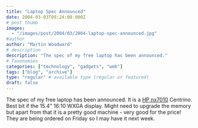 ```yaml
---
title: "Laptop Spec Announced"
date: 2004-03-03T09:24:00.000Z
# post thumb
images:
  - "/images/post/2004/03/2004-laptop-spec-announced.jpg"
#author
author: "Martin Woodward"
# description
description: "The spec of my free laptop has been announced."
# Taxonomies
categories: ["technology", "gadgets", "web"]
tags: ["blog", "archive"]
type: "regular" # available type (regular or featured)
draft: false
---
```


[](http://www.hpstore.hp.co.uk/itemDetails?sku=DJ342T)The spec of my free laptop has been announced. It is a [HP nx7010](http://www.hpstore.hp.co.uk/itemDetails?sku=DJ342T) Centrino. Best bit if the 15.4" 16:10 WXGA display. Might need to upgrade the memory but apart from that it is a pretty good machine - very good for the price! They are being ordered on Friday so I may have it next week.
